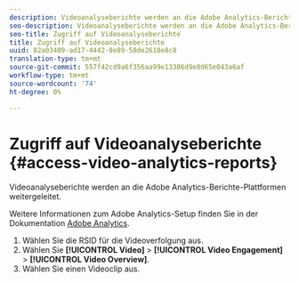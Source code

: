 ```yaml
---
description: Videoanalyseberichte werden an die Adobe Analytics-Berichte-Plattformen weitergeleitet.
seo-description: Videoanalyseberichte werden an die Adobe Analytics-Berichte-Plattformen weitergeleitet.
seo-title: Zugriff auf Videoanalyseberichte
title: Zugriff auf Videoanalyseberichte
uuid: 82a03409-ad17-4442-8e89-58de2618e8c8
translation-type: tm+mt
source-git-commit: 557f42cd9a6f356aa99e13386d9e8d65e043a6af
workflow-type: tm+mt
source-wordcount: '74'
ht-degree: 0%

---
```



# Zugriff auf Videoanalyseberichte {#access-video-analytics-reports}

Videoanalyseberichte werden an die Adobe Analytics-Berichte-Plattformen weitergeleitet.

Weitere Informationen zum Adobe Analytics-Setup finden Sie in der Dokumentation [Adobe Analytics](https://microsite.omniture.com/t2/help/en_US/reference/).
1. Wählen Sie die RSID für die Videoverfolgung aus.
1. Wählen Sie **[!UICONTROL Video]** > **[!UICONTROL Video Engagement]** > **[!UICONTROL Video Overview]**.
1. Wählen Sie einen Videoclip aus.
